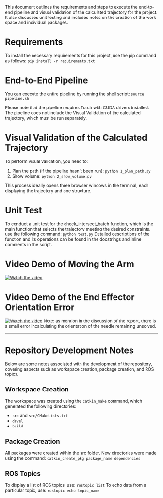 This document outlines the requirements and steps to execute the end-to-end pipeline and visual validation of the calculated trajectory for the project. It also discusses unit testing and includes notes on the creation of the work space and individual packages.

# Requirements
To install the necessary requirements for this project, use the pip command as follows:
```pip install -r requirements.txt```

# End-to-End Pipeline
You can execute the entire pipeline by running the shell script: 
```source pipeline.sh```

Please note that the pipeline requires Torch with CUDA drivers installed. The pipeline does not include the Visual Validation of the calculated trajectory, which must be run separately.

# Visual Validation of the Calculated Trajectory
To perform visual validation, you need to:

1. Plan the path (if the pipeline hasn't been run): ```python 1_plan_path.py```
2. Show volume: ```python 2_show_volume.py```

This process ideally opens three browser windows in the terminal, each displaying the trajectory and one structure.

# Unit Test
To conduct a unit test for the check_intersect_batch function, which is the main function that selects the trajectory meeting the desired constraints, use the following command:
```python test.py```
Detailed descriptions of the function and its operations can be found in the docstrings and inline comments in the script.

# Video Demo of Moving the Arm
[![Watch the video](https://img.youtube.com/vi/P7g-ps6yXE8/maxresdefault.jpg)](https://www.youtube.com/watch?v=P7g-ps6yXE8&ab_channel=DonYin)

# Video Demo of the End Effector Orientation Error
[![Watch the video](https://img.youtube.com/vi/jtVrFUUL0fA/maxresdefault.jpg)](https://youtu.be/jtVrFUUL0fA)
Note: as mention in the discussion of the report, there is a small error incalculating the orientation of the needle remaining unsolved.

------

# Repository Development Notes
Below are some notes associated with the development of the repository, covering aspects such as workspace creation, package creation, and ROS topics.

## Workspace Creation
The workspace was created using the ```catkin_make``` command, which generated the following directories:
- ```src``` and ```src/CMakeLists.txt```
- ```devel```
- ```build```

## Package Creation
All packages were created within the src folder. New directories were made using the command: 
```catkin_create_pkg package_name dependencies```

## ROS Topics
To display a list of ROS topics, use: 
```rostopic list```
To echo data from a particular topic, use: 
```rostopic echo topic_name```
